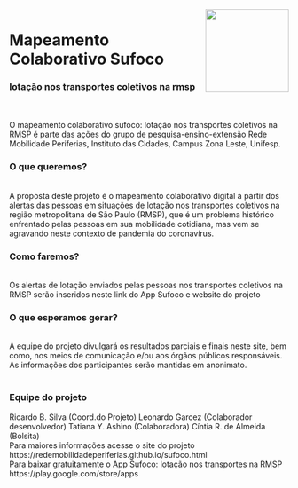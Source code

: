 <img align="right" src="https://user-images.githubusercontent.com/111389624/203411479-9e86a3fc-acf6-405c-85a5-07c84f7cb634.jpg" width="150">
<h1>Mapeamento Colaborativo Sufoco
</h1>
<h3>lotação nos transportes coletivos na rmsp</h3>
<br>
<br>
O mapeamento colaborativo sufoco: lotação nos transportes coletivos na RMSP é parte das ações do grupo de pesquisa-ensino-extensão Rede Mobilidade Periferias, Instituto das Cidades, Campus Zona Leste, Unifesp.
<br>
<h3> O que queremos?</h3>
<br>
A proposta deste projeto é o mapeamento colaborativo digital a partir dos alertas das pessoas em situações de lotação nos transportes coletivos na região metropolitana de São Paulo (RMSP), que é um problema histórico enfrentado pelas pessoas em sua mobilidade cotidiana, mas vem se agravando neste contexto de pandemia do coronavírus.
<br>
<h3> Como faremos?</h3>
<br>
Os alertas de lotação enviados pelas pessoas nos transportes coletivos na RMSP serão inseridos neste link do App Sufoco e website do projeto
<br>
<h3> O que esperamos gerar?</h3>
<br>
A equipe do projeto divulgará os resultados parciais e finais neste site, bem como, nos meios de comunicação e/ou aos órgãos públicos responsáveis. As informações dos participantes serão mantidas em anonimato.
<br>
<br>
<h3> Equipe do projeto</h3>
Ricardo B. Silva (Coord.do Projeto)
Leonardo Garcez (Colaborador desenvolvedor)
Tatiana Y. Ashino (Colaboradora)
Cíntia R. de Almeida (Bolsita)
<br>
Para maiores informações acesse o site do projeto
https://redemobilidadeperiferias.github.io/sufoco.html
<br>
Para baixar gratuitamente o App Sufoco: lotação nos transportes na RMSP
https://play.google.com/store/apps
